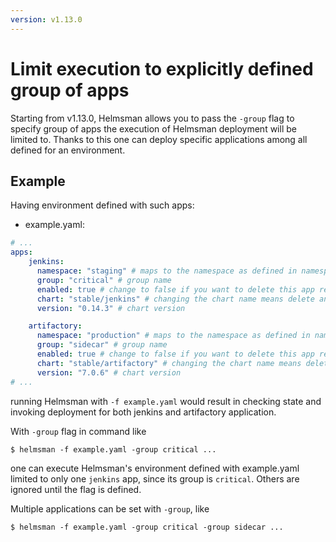 ```yaml
---
version: v1.13.0
---
```


# Limit execution to explicitly defined group of apps

Starting from v1.13.0, Helmsman allows you to pass the `-group` flag to specify group of apps
the execution of Helmsman deployment will be limited to. 
Thanks to this one can deploy specific applications among all defined for an environment.

## Example

Having environment defined with such apps:

* example.yaml:
```yaml
# ...
apps:
    jenkins:
      namespace: "staging" # maps to the namespace as defined in namespaces above
      group: "critical" # group name
      enabled: true # change to false if you want to delete this app release empty: false:
      chart: "stable/jenkins" # changing the chart name means delete and recreate this chart
      version: "0.14.3" # chart version

    artifactory:
      namespace: "production" # maps to the namespace as defined in namespaces above
      group: "sidecar" # group name
      enabled: true # change to false if you want to delete this app release empty: false:
      chart: "stable/artifactory" # changing the chart name means delete and recreate this chart
      version: "7.0.6" # chart version
# ...
```

running Helmsman with `-f example.yaml` would result in checking state and invoking deployment for both jenkins and artifactory application.

With `-group` flag in command like

```shell
$ helmsman -f example.yaml -group critical ...
```

one can execute Helmsman's environment defined with example.yaml limited to only one `jenkins` app, since its group is `critical`. 
Others are ignored until the flag is defined.

Multiple applications can be set with `-group`, like

```shell
$ helmsman -f example.yaml -group critical -group sidecar ...
```
